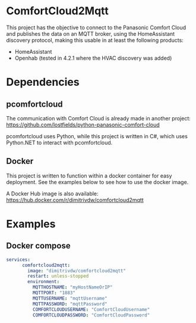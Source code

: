 # ComfortCloud2Mqtt

This project has the objective to connect to the Panasonic Comfort Cloud and publishes the data on an MQTT broker, using the HomeAssistant discovery protocol, making this usable in at least the following products:
- HomeAssistant
- Openhab (tested in 4.2.1 where the HVAC discovery was added)

# Dependencies

## pcomfortcloud

The communication with Comfort Cloud is already made in another project: https://github.com/lostfields/python-panasonic-comfort-cloud

pcomfortcloud uses Python, while this project is written in C#, which uses Python.NET to interact with pcomfortcloud.

## Docker

This project is written to function within a docker container for easy deployment. See the examples below to see how to use the docker image.

A Docker Hub image is also available: https://hub.docker.com/r/dimitrivdw/comfortcloud2mqtt

# Examples
## Docker compose
```yaml
services:
      comfortcloud2mqtt:
        image: "dimitrivdw/comfortcloud2mqtt"
        restart: unless-stopped
        environment:
          MQTTHOSTNAME: "myHostNameOrIP"
          MQTTPORT: "1883"
          MQTTUSERNAME: "mqttUsername"
          MQTTPASSWORD: "mqttPassword"
          COMFORTCLOUDUSERNAME: "ComfortCloudUsername"
          COMFORTCLOUDPASSWORD: "ComfortCloudPassword"
```

